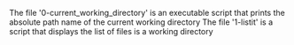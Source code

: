 The file '0-current_working_directory' is an executable script that prints the absolute path name of the current working directory
The file '1-listit' is a script that displays the list of files is a working directory
